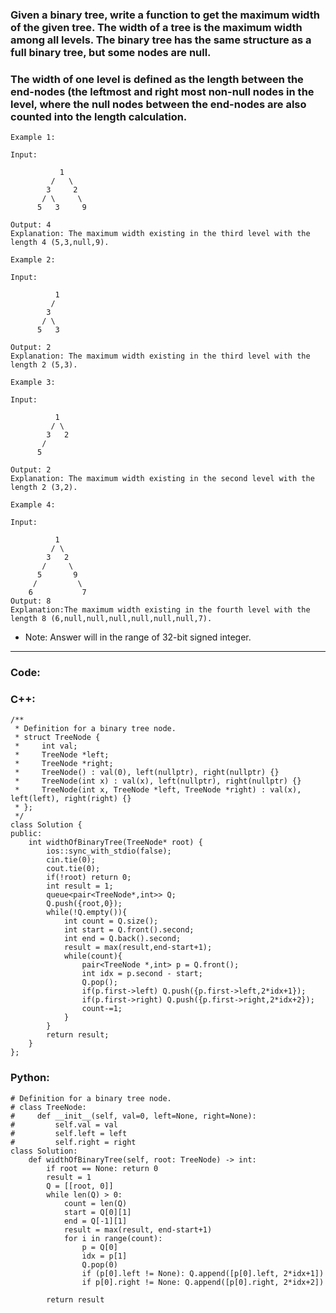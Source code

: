 ### Given a binary tree, write a function to get the maximum width of the given tree. The width of a tree is the maximum width among all levels. The binary tree has the same structure as a full binary tree, but some nodes are null.

### The width of one level is defined as the length between the end-nodes (the leftmost and right most non-null nodes in the level, where the null nodes between the end-nodes are also counted into the length calculation.

```
Example 1:

Input: 

           1
         /   \
        3     2
       / \     \  
      5   3     9 

Output: 4
Explanation: The maximum width existing in the third level with the length 4 (5,3,null,9).
```
```
Example 2:

Input: 

          1
         /  
        3    
       / \       
      5   3     

Output: 2
Explanation: The maximum width existing in the third level with the length 2 (5,3).
```
```
Example 3:

Input: 

          1
         / \
        3   2 
       /        
      5      

Output: 2
Explanation: The maximum width existing in the second level with the length 2 (3,2).
```
```
Example 4:

Input: 

          1
         / \
        3   2
       /     \  
      5       9 
     /         \
    6           7
Output: 8
Explanation:The maximum width existing in the fourth level with the length 8 (6,null,null,null,null,null,null,7).
```
- Note: Answer will in the range of 32-bit signed integer.

---

### Code:

### C++:

```
/**
 * Definition for a binary tree node.
 * struct TreeNode {
 *     int val;
 *     TreeNode *left;
 *     TreeNode *right;
 *     TreeNode() : val(0), left(nullptr), right(nullptr) {}
 *     TreeNode(int x) : val(x), left(nullptr), right(nullptr) {}
 *     TreeNode(int x, TreeNode *left, TreeNode *right) : val(x), left(left), right(right) {}
 * };
 */
class Solution {
public:
    int widthOfBinaryTree(TreeNode* root) {
        ios::sync_with_stdio(false); 
        cin.tie(0); 
        cout.tie(0);
        if(!root) return 0;
        int result = 1;
        queue<pair<TreeNode*,int>> Q;
        Q.push({root,0});
        while(!Q.empty()){
            int count = Q.size();
            int start = Q.front().second;
            int end = Q.back().second;
            result = max(result,end-start+1);
            while(count){
                pair<TreeNode *,int> p = Q.front();
                int idx = p.second - start;
                Q.pop();
                if(p.first->left) Q.push({p.first->left,2*idx+1});
                if(p.first->right) Q.push({p.first->right,2*idx+2});
                count-=1;
            }
        }
        return result;
    }
};
```

### Python:

```
# Definition for a binary tree node.
# class TreeNode:
#     def __init__(self, val=0, left=None, right=None):
#         self.val = val
#         self.left = left
#         self.right = right
class Solution:
    def widthOfBinaryTree(self, root: TreeNode) -> int:
        if root == None: return 0
        result = 1
        Q = [[root, 0]]
        while len(Q) > 0:
            count = len(Q)
            start = Q[0][1]
            end = Q[-1][1]
            result = max(result, end-start+1)
            for i in range(count):
                p = Q[0]
                idx = p[1]
                Q.pop(0)
                if (p[0].left != None): Q.append([p[0].left, 2*idx+1])
                if p[0].right != None: Q.append([p[0].right, 2*idx+2])
            
        return result
```
